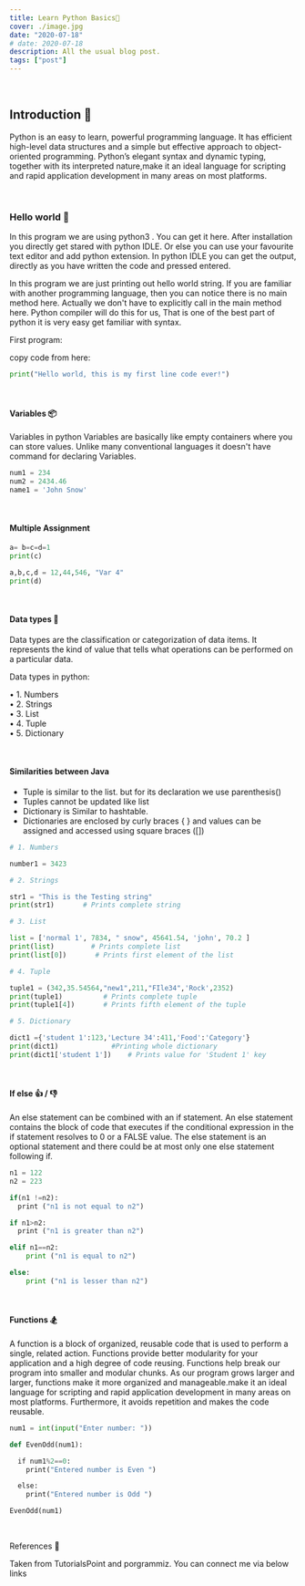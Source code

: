 ```yaml
---
title: Learn Python Basics🐍
cover: ./image.jpg
date: "2020-07-18"
# date: 2020-07-18
description: All the usual blog post.
tags: ["post"]
---
```


<br/>

## Introduction 📢

Python is an easy to learn, powerful programming language.
It has efficient high-level data structures and a simple but effective approach to object-oriented programming.
Python’s elegant syntax and dynamic typing, together with its interpreted nature,make it an ideal language
for scripting and rapid application development in many areas on most platforms.

<br/>

### Hello world 👋

In this program we are using python3 . You can get it here.
After installation you directly get stared with python IDLE.
Or else you can use your favourite text editor and add python extension.
In python IDLE you can get the output,
directly as you have written the code and pressed entered.

In this program we are just printing out hello world string. If you are familiar with another programming language,
then you can notice there is no main method here. Actually we don't have to explicitly call in the main method here.
Python compiler will do this for us, That is one of the best part of python it is very easy get familiar with syntax.

First program:

copy code from here:

```python
print("Hello world, this is my first line code ever!")
```

<br />

#### Variables 📦

Variables in python
Variables are basically like empty containers where you can store values.
Unlike many conventional languages it doesn't have command for declaring Variables.

```python
num1 = 234
num2 = 2434.46
name1 = 'John Snow'

```

<br />

#### Multiple Assignment

```python
a= b=c=d=1
print(c)

a,b,c,d = 12,44,546, "Var 4"
print(d)
```

<br />

#### Data types 💾

Data types are the classification or categorization of data items.
It represents the kind of value that tells what operations can be performed on a particular data.

Data types in python:

• 1. Numbers  
• 2. Strings  
• 3. List  
• 4. Tuple  
• 5. Dictionary

<br/>

#### Similarities between Java

- Tuple is similar to the list. but for its declaration we use parenthesis()
- Tuples cannot be updated like list
- Dictionary is Similar to hashtable.
- Dictionaries are enclosed by curly braces { } and values can be assigned and accessed using square braces ([])

```python
# 1. Numbers

number1 = 3423

# 2. Strings

str1 = "This is the Testing string"
print(str1)       # Prints complete string

# 3. List

list = ['normal 1', 7834, " snow", 45641.54, 'john', 70.2 ]
print(list)         # Prints complete list
print(list[0])       # Prints first element of the list

# 4. Tuple

tuple1 = (342,35.54564,"new1",211,"FIle34",'Rock',2352)
print(tuple1)          # Prints complete tuple
print(tuple1[4])       # Prints fifth element of the tuple

# 5. Dictionary

dict1 ={'student 1':123,'Lecture 34':411,'Food':'Category'}
print(dict1)             #Printing whole dictionary
print(dict1['student 1'])    # Prints value for 'Student 1' key
```

<br/>

#### If else 👍 / 👎

An else statement can be combined with an if statement.
An else statement contains the block of code that executes if the conditional expression in
the if statement resolves to 0 or a FALSE value. The else statement is an optional statement and there could be at most only
one else statement following if.

```python
n1 = 122
n2 = 223

if(n1 !=n2):
  print ("n1 is not equal to n2")

if n1>n2:
  print ("n1 is greater than n2")

elif n1==n2:
    print ("n1 is equal to n2")

else:
    print ("n1 is lesser than n2")
```

<br/>

#### Functions 🏂

A function is a block of organized, reusable code that is used to perform a single, related action.
Functions provide better modularity for your application and a high degree of code reusing.
Functions help break our program into smaller and modular chunks. As our program grows larger and larger,
functions make it more organized and manageable.make it an ideal language for scripting and rapid application
development in many areas on most platforms.
Furthermore, it avoids repetition and makes the code reusable.

```python
num1 = int(input("Enter number: "))

def EvenOdd(num1):

  if num1%2==0:
    print("Entered number is Even ")

  else:
    print("Entered number is Odd ")

EvenOdd(num1)
```

<br/>

References 🔗

Taken from TutorialsPoint and porgrammiz.
You can connect me via below links
